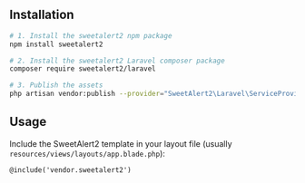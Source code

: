 ## Installation

```sh
# 1. Install the sweetalert2 npm package
npm install sweetalert2

# 2. Install the sweetalert2 Laravel composer package
composer require sweetalert2/laravel

# 3. Publish the assets
php artisan vendor:publish --provider="SweetAlert2\Laravel\ServiceProvider"
```

## Usage

Include the SweetAlert2 template in your layout file (usually `resources/views/layouts/app.blade.php`):

```html
@include('vendor.sweetalert2')
```
